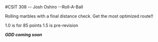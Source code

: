 #CSIT 308 -- Josh Oshiro --Roll-A-Ball

Rolling marbles with a final distance check. Get the most optimized route!!

1.0 is for 85 points
1.5 is pre-revision

***GDD coming soon***
